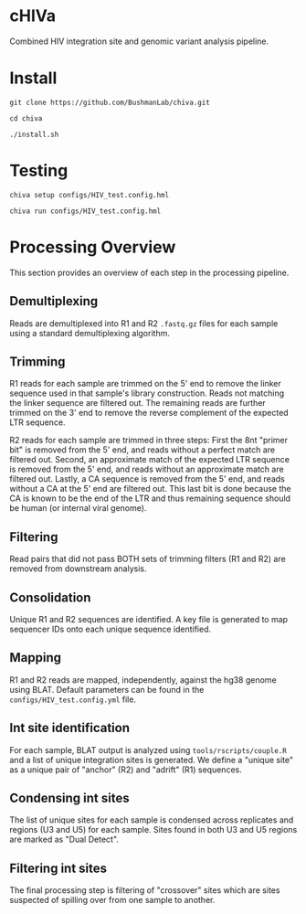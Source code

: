 # cHIVa
Combined HIV integration site and genomic variant analysis pipeline.

# Install
`git clone https://github.com/BushmanLab/chiva.git`

`cd chiva`

`./install.sh`

# Testing
`chiva setup configs/HIV_test.config.hml`

`chiva run configs/HIV_test.config.hml`

# Processing Overview

This section provides an overview of each step in the processing pipeline.

## Demultiplexing

Reads are demultiplexed into R1 and R2 `.fastq.gz` files for each sample using a standard demultiplexing algorithm.

## Trimming

R1 reads for each sample are trimmed on the 5' end to remove the linker sequence used in that sample's library construction.  Reads not matching the linker sequence are filtered out.  The remaining reads are further trimmed on the 3' end to remove the reverse complement of the expected LTR sequence.

R2 reads for each sample are trimmed in three steps: First the 8nt "primer bit" is removed from the 5' end, and reads without a perfect match are filtered out.  Second, an approximate match of the expected LTR sequence is removed from the 5' end, and reads without an approximate match are filtered out.  Lastly, a CA sequence is removed from the 5' end, and reads without a CA at the 5' end are filtered out.  This last bit is done because the CA is known to be the end of the LTR and thus remaining sequence should be human (or internal viral genome).

## Filtering

Read pairs that did not pass BOTH sets of trimming filters (R1 and R2) are removed from downstream analysis.

## Consolidation

Unique R1 and R2 sequences are identified.  A key file is generated to map sequencer IDs onto each unique sequence identified.

## Mapping

R1 and R2 reads are mapped, independently, against the hg38 genome using BLAT.  Default parameters can be found in the `configs/HIV_test.config.yml` file.

## Int site identification

For each sample, BLAT output is analyzed using `tools/rscripts/couple.R` and a list of unique integration sites is generated.  We define a "unique site" as a unique pair of "anchor" (R2) and "adrift" (R1) sequences.

## Condensing int sites

The list of unique sites for each sample is condensed across replicates and regions (U3 and U5) for each sample.  Sites found in both U3 and U5 regions are marked as "Dual Detect".

## Filtering int sites

The final processing step is filtering of "crossover" sites which are sites suspected of spilling over from one sample to another.


